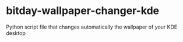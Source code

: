 # bitday-wallpaper-changer-kde
Python script file that changes automatically the wallpaper of your KDE desktop
